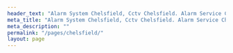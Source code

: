 ```yaml
---
header_text: "Alarm System Chelsfield, Cctv Chelsfield. Alarm Service Chelsfield"
meta_title: "Alarm System Chelsfield, Cctv Chelsfield. Alarm Service Chelsfield"
meta_description: ""
permalink: "/pages/chelsfield/"
layout: page
---
```


